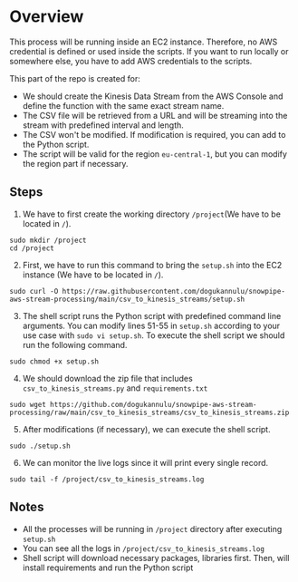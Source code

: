 # Overview

This process will be running inside an EC2 instance. Therefore, no AWS credential is defined or used inside the scripts. If you want to run locally or somewhere else, you have to add AWS credentials to the scripts.

This part of the repo is created for:

- We should create the Kinesis Data Stream from the AWS Console and define the function with the same exact stream name.
- The CSV file will be retrieved from a URL and will be streaming into the stream with predefined interval and length.
- The CSV won't be modified. If modification is required, you can add to the Python script.
- The script will be valid for the region `eu-central-1`, but you can modify the region part if necessary.

## Steps

1. We have to first create the working directory `/project`(We have to be located in `/`).
```
sudo mkdir /project
cd /project
```

2. First, we have to run this command to bring the `setup.sh` into the EC2 instance (We have to be located in `/`).
```
sudo curl -O https://raw.githubusercontent.com/dogukannulu/snowpipe-aws-stream-processing/main/csv_to_kinesis_streams/setup.sh
```

3. The shell script runs the Python script with predefined command line arguments. You can modify lines 51-55 in `setup.sh` according to your use case with `sudo vi setup.sh`. To execute the shell script we should run the following command.
```
sudo chmod +x setup.sh
```

4. We should download the zip file that includes `csv_to_kinesis_streams.py` and `requirements.txt`
```
sudo wget https://github.com/dogukannulu/snowpipe-aws-stream-processing/raw/main/csv_to_kinesis_streams/csv_to_kinesis_streams.zip
```

5. After modifications (if necessary), we can execute the shell script.
```
sudo ./setup.sh
```

6. We can monitor the live logs since it will print every single record.
```
sudo tail -f /project/csv_to_kinesis_streams.log
```

## Notes

- All the processes will be running in `/project` directory after executing `setup.sh`
- You can see all the logs in `/project/csv_to_kinesis_streams.log` 
- Shell script will download necessary packages, libraries first. Then, will install requirements and run the Python script

